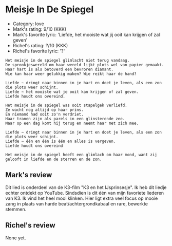 # Meisje In De Spiegel

 * Category: love
 * Mark's rating: 9/10 (KKK)
 * Mark's favorite lyric: 'Liefde, het mooiste wat jij ooit kan krijgen of zal geven'
 * Richel's rating: ?/10 (KKK)
 * Richel's favorite lyric: '?'

```
Het meisje in de spiegel glimlacht niet terug vandaag.
De sprookjeswereld om haar wereld lijkt plots wel van papier gemaakt.
Haar hart is als betoverd een bevroren diamant.
Wie kan haar weer gelukkig maken? Wie reikt haar de hand?
 
Liefde ~ dringt naar binnen in je hart en doet je leven, als een zon die plots weer schijnt.
Liefde ~ het mooiste wat je ooit kan krijgen of zal geven.
Liefde houdt ons overeind.
 
Het meisje in de spiegel was ooit stapelgek verliefd.
Ze wacht nog altijd op haar prins.
En niemand had ooit zo'n verdriet.
Haar tranen zijn als parels in een glinsterende zee.
Maar op een dag komt hij terug en neemt haar met zich mee.
 
Liefde ~ dringt naar binnen in je hart en doet je leven, als een zon die plots weer schijnt.
Liefde ~ één en één is één en alles is vergeven.
Liefde houdt ons overeind
 
Het meisje in de spiegel heeft een glimlach om haar mond, want zij gelooft in liefde en de sterren en de zon.
```

## Mark's review

Dit lied is onderdeel van de K3-film "K3 en het IJsprinsesje". Ik heb dit liedje echter ontdekt op YouTube. Sindsdien is dit één van mijn favoriete liederen van K3. Ik vind het heel mooi klinken. Hier ligt extra veel focus op mooie zang in plaats van harde beat/achtergrondkabaal en rare, bewerkte stemmen.

## Richel's review

None yet.
